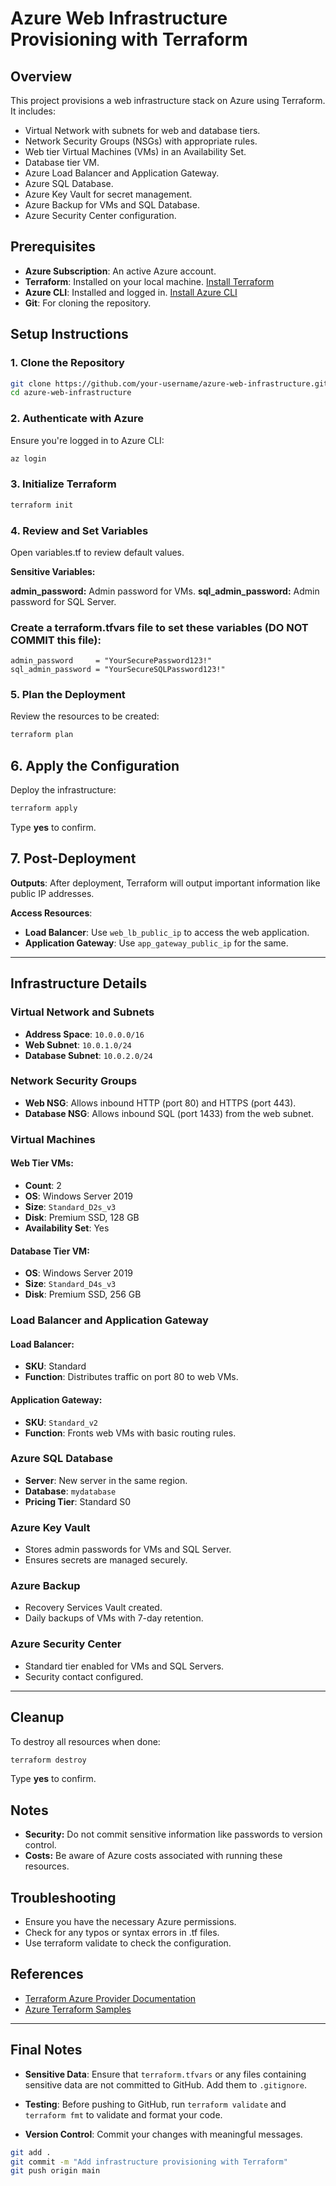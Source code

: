 # Azure Web Infrastructure Provisioning with Terraform

## Overview

This project provisions a web infrastructure stack on Azure using Terraform. It includes:

- Virtual Network with subnets for web and database tiers.
- Network Security Groups (NSGs) with appropriate rules.
- Web tier Virtual Machines (VMs) in an Availability Set.
- Database tier VM.
- Azure Load Balancer and Application Gateway.
- Azure SQL Database.
- Azure Key Vault for secret management.
- Azure Backup for VMs and SQL Database.
- Azure Security Center configuration.

## Prerequisites

- **Azure Subscription**: An active Azure account.
- **Terraform**: Installed on your local machine. [Install Terraform](https://learn.hashicorp.com/tutorials/terraform/install-cli)
- **Azure CLI**: Installed and logged in. [Install Azure CLI](https://docs.microsoft.com/en-us/cli/azure/install-azure-cli)
- **Git**: For cloning the repository.

## Setup Instructions

### 1. Clone the Repository

```bash
git clone https://github.com/your-username/azure-web-infrastructure.git
cd azure-web-infrastructure
```
### 2. Authenticate with Azure
Ensure you're logged in to Azure CLI:

```bash
az login
```
### 3. Initialize Terraform

```bash
terraform init
```
### 4. Review and Set Variables
Open variables.tf to review default values.

**Sensitive Variables:**

**admin_password:** Admin password for VMs.
**sql_admin_password:** Admin password for SQL Server.

### Create a terraform.tfvars file to set these variables (DO NOT COMMIT this file):
```hcl
admin_password     = "YourSecurePassword123!"
sql_admin_password = "YourSecureSQLPassword123!"
```
### 5. Plan the Deployment
Review the resources to be created:
```bash
terraform plan
```
## 6. Apply the Configuration

Deploy the infrastructure:

```bash
terraform apply
```
Type **yes** to confirm.

## 7. Post-Deployment

**Outputs**: After deployment, Terraform will output important information like public IP addresses.

**Access Resources**:

- **Load Balancer**: Use `web_lb_public_ip` to access the web application.
- **Application Gateway**: Use `app_gateway_public_ip` for the same.

---

## Infrastructure Details

### Virtual Network and Subnets

- **Address Space**: `10.0.0.0/16`
- **Web Subnet**: `10.0.1.0/24`
- **Database Subnet**: `10.0.2.0/24`

### Network Security Groups

- **Web NSG**: Allows inbound HTTP (port 80) and HTTPS (port 443).
- **Database NSG**: Allows inbound SQL (port 1433) from the web subnet.

### Virtual Machines

#### Web Tier VMs:

- **Count**: 2
- **OS**: Windows Server 2019
- **Size**: `Standard_D2s_v3`
- **Disk**: Premium SSD, 128 GB
- **Availability Set**: Yes

#### Database Tier VM:

- **OS**: Windows Server 2019
- **Size**: `Standard_D4s_v3`
- **Disk**: Premium SSD, 256 GB

### Load Balancer and Application Gateway

#### Load Balancer:

- **SKU**: Standard
- **Function**: Distributes traffic on port 80 to web VMs.

#### Application Gateway:

- **SKU**: `Standard_v2`
- **Function**: Fronts web VMs with basic routing rules.

### Azure SQL Database

- **Server**: New server in the same region.
- **Database**: `mydatabase`
- **Pricing Tier**: Standard S0

### Azure Key Vault

- Stores admin passwords for VMs and SQL Server.
- Ensures secrets are managed securely.

### Azure Backup

- Recovery Services Vault created.
- Daily backups of VMs with 7-day retention.

### Azure Security Center

- Standard tier enabled for VMs and SQL Servers.
- Security contact configured.

---

## Cleanup

To destroy all resources when done:

```bash
terraform destroy
```
Type **yes** to confirm.

## Notes
* **Security:** Do not commit sensitive information like passwords to version control.
* **Costs:** Be aware of Azure costs associated with running these resources.

## Troubleshooting
* Ensure you have the necessary Azure permissions.
* Check for any typos or syntax errors in .tf files.
* Use terraform validate to check the configuration.

## References

- [Terraform Azure Provider Documentation](https://registry.terraform.io/providers/hashicorp/azurerm/latest/docs)
- [Azure Terraform Samples](https://github.com/Azure/terraform)

  
---

## **Final Notes**

- **Sensitive Data**: Ensure that `terraform.tfvars` or any files containing sensitive data are not committed to GitHub. Add them to `.gitignore`.

- **Testing**: Before pushing to GitHub, run `terraform validate` and `terraform fmt` to validate and format your code.

- **Version Control**: Commit your changes with meaningful messages.

```bash
git add .
git commit -m "Add infrastructure provisioning with Terraform"
git push origin main
```

